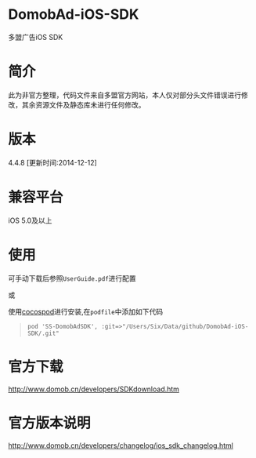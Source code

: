# DomobAd-iOS-SDK
多盟广告iOS SDK

# 简介
此为非官方整理，代码文件来自多盟官方网站，本人仅对部分头文件错误进行修改，其余资源文件及静态库未进行任何修改。

# 版本
4.4.8 [更新时间:2014-12-12]

# 兼容平台
iOS 5.0及以上

# 使用
可手动下载后参照`UserGuide.pdf`进行配置

或

使用[cocospod](http://cocoapods.org/)进行安装,在`podfile`中添加如下代码

> `pod 'SS-DomobAdSDK', :git=>"/Users/Six/Data/github/DomobAd-iOS-SDK/.git"`

# 官方下载
http://www.domob.cn/developers/SDKdownload.htm

# 官方版本说明
http://www.domob.cn/developers/changelog/ios_sdk_changelog.html
